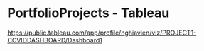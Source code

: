 # PortfolioProjects - Tableau
https://public.tableau.com/app/profile/nghiavien/viz/PROJECT1-COVIDDASHBOARD/Dashboard1
